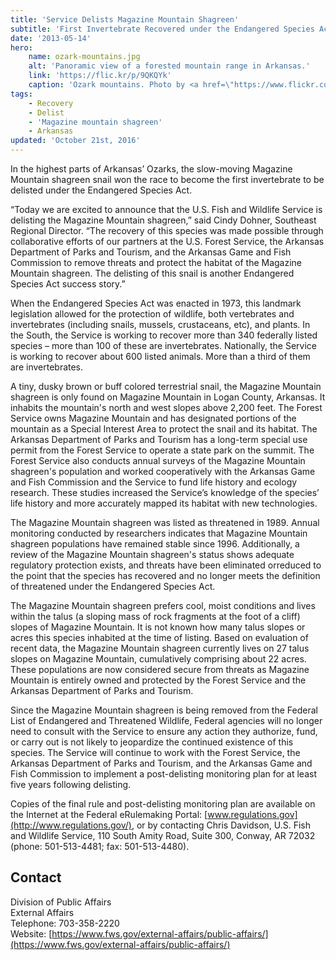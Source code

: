 ```yaml
---
title: 'Service Delists Magazine Mountain Shagreen'
subtitle: 'First Invertebrate Recovered under the Endangered Species Act'
date: '2013-05-14'
hero:
    name: ozark-mountains.jpg
    alt: 'Panoramic view of a forested mountain range in Arkansas.'
    link: 'https://flic.kr/p/9QKQYk'
    caption: 'Ozark mountains. Photo by <a href=\"https://www.flickr.com/photos/gmeador/\" target=\"_blank\">Granger Meador</a> <a href=\"https://creativecommons.org/licenses/by-nc/2.0/\" target=\"_blank\">CC BY-NC 2.0</a>.'
tags:
    - Recovery
    - Delist
    - 'Magazine mountain shagreen'
    - Arkansas
updated: 'October 21st, 2016'
---
```


In the highest parts of Arkansas’ Ozarks, the slow-moving Magazine Mountain shagreen snail won the race to become the first invertebrate to be delisted under the Endangered Species Act.

“Today we are excited to announce that the U.S. Fish and Wildlife Service is delisting the Magazine Mountain shagreen,” said Cindy Dohner, Southeast Regional Director. “The recovery of this species was made possible through collaborative efforts of our partners at the U.S. Forest Service, the Arkansas Department of Parks and Tourism, and the Arkansas Game and Fish Commission to remove threats and protect the habitat of the Magazine Mountain shagreen. The delisting of this snail is another Endangered Species Act success story.” 

When the Endangered Species Act was enacted in 1973, this landmark legislation allowed for the protection of wildlife, both vertebrates and invertebrates (including snails, mussels, crustaceans, etc), and plants. In the South, the Service is working to recover more than 340 federally listed species – more than 100 of these are invertebrates. Nationally, the Service is working to recover about 600 listed animals. More than a third of them are invertebrates.

A tiny, dusky brown or buff colored terrestrial snail, the Magazine Mountain shagreen is only found on Magazine Mountain in Logan County, Arkansas. It inhabits the mountain's north and west slopes above 2,200 feet. The Forest Service owns Magazine Mountain and has designated portions of the mountain as a Special Interest Area to protect the snail and its habitat. The Arkansas Department of Parks and Tourism has a long-term special use permit from the Forest Service to operate a state park on the summit. The Forest Service also conducts annual surveys of the Magazine Mountain shagreen's population and worked cooperatively with the Arkansas Game and Fish Commission and the Service to fund life history and ecology research. These studies increased the Service’s knowledge of the species’ life history and more accurately mapped its habitat with new technologies.

The Magazine Mountain shagreen was listed as threatened in 1989\. Annual monitoring conducted by researchers indicates that Magazine Mountain shagreen populations have remained stable since 1996\. Additionally, a review of the Magazine Mountain shagreen's status shows adequate regulatory protection exists, and threats have been eliminated orreduced to the point that the species has recovered and no longer meets the definition of threatened under the Endangered Species Act.

The Magazine Mountain shagreen prefers cool, moist conditions and lives within the talus (a sloping mass of rock fragments at the foot of a cliff) slopes of Magazine Mountain. It is not known how many talus slopes or acres this species inhabited at the time of listing. Based on evaluation of recent data, the Magazine Mountain shagreen currently lives on 27 talus slopes on Magazine Mountain, cumulatively comprising about 22 acres. These populations are now considered secure from threats as Magazine Mountain is entirely owned and protected by the Forest Service and the Arkansas Department of Parks and Tourism.

Since the Magazine Mountain shagreen is being removed from the Federal List of Endangered and Threatened Wildlife, Federal agencies will no longer need to consult with the Service to ensure any action they authorize, fund, or carry out is not likely to jeopardize the continued existence of this species. The Service will continue to work with the Forest Service, the Arkansas Department of Parks and Tourism, and the Arkansas Game and Fish Commission to implement a post-delisting monitoring plan for at least five years following delisting.

Copies of the final rule and post-delisting monitoring plan are available on the Internet at the Federal eRulemaking Portal: [www.regulations.gov](http://www.regulations.gov/), or by contacting Chris Davidson, U.S. Fish and Wildlife Service, 110 South Amity Road, Suite 300, Conway, AR 72032 (phone: 501-513-4481; fax: 501-513-4480).

## Contact

Division of Public Affairs  
External Affairs  
Telephone: 703-358-2220  
Website: [https://www.fws.gov/external-affairs/public-affairs/](https://www.fws.gov/external-affairs/public-affairs/)
